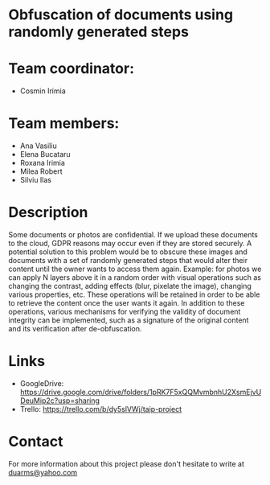 # Obfuscation of documents using randomly generated steps

# Team coordinator:
 
- Cosmin Irimia

# Team members:

- Ana Vasiliu
- Elena Bucataru
- Roxana Irimia
- Milea Robert
- Silviu Ilas


# Description
Some documents or photos are confidential. If we upload these documents to the cloud, GDPR reasons may occur even if they are stored securely. A potential solution to this problem would be to obscure these images and documents with a set of randomly generated steps that would alter their content until the owner wants to access them again.
Example: for photos we can apply N layers above it in a random order with visual operations such as changing the contrast, adding effects (blur, pixelate the image), changing various properties, etc. These operations will be retained in order to be able to retrieve the content once the user wants it again. In addition to these operations, various mechanisms for verifying the validity of document integrity can be implemented, such as a signature of the original content and its verification after de-obfuscation.

# Links
- GoogleDrive: https://drive.google.com/drive/folders/1pRK7F5xQQMvmbnhU2XsmEjvUDeuMip2c?usp=sharing
- Trello: https://trello.com/b/dy5slVWj/taip-project

# Contact
For more information about this project please don't hesitate to write at duarms@yahoo.com 


